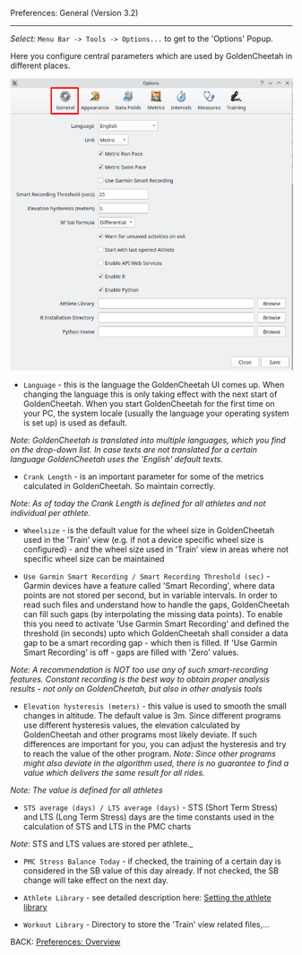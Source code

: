Preferences: General (Version 3.2)
***

_Select:_ `Menu Bar -> Tools -> Options...` to get to the 'Options' Popup.

Here you configure central parameters which are used by GoldenCheetah in different places. 

![Preferences General](https://raw.githubusercontent.com/GoldenCheetah/GoldenCheetah/master/doc/wiki/PreferencesGeneral.jpg)

*  `Language` - this is the language the GoldenCheetah UI comes up. When changing the language this is only taking effect with the next start of GoldenCheetah. When you start GoldenCheetah for the first time on your PC, the system locale (usually the language your operating system is set up) is used as default.

_Note: GoldenCheetah is translated into multiple languages, which you find on the drop-down list. In case texts are not translated for a certain language GoldenCheetah uses the 'English' default texts._

* `Crank Length` - is an important parameter for some of the metrics calculated in GoldenCheetah. So maintain correctly.

_Note: As of today the Crank Length is defined for all athletes and not individual per athlete._

* `Wheelsize` - is the default value for the wheel size in GoldenCheetah used in the 'Train' view (e.g. if not a device specific wheel size is configured) - and the wheel size used in 'Train' view in areas where not specific wheel size can be maintained

* `Use Garmin Smart Recording / Smart Recording Threshold (sec)` - Garmin devices have a feature called 'Smart Recording', where data points are not stored per second, but in variable intervals. In order to read such files and understand how to handle the gaps, GoldenCheetah can fill such gaps (by interpolating the missing data points). To enable this you need to activate 'Use Garmin Smart Recording' and defined the threshold (in seconds) upto which GoldenCheetah shall consider a data gap to be a smart recording gap - which then is filled. If 'Use Garmin Smart Recording' is off - gaps are filled with 'Zero' values.

_Note: A recommendation is NOT too use any of such smart-recording features. Constant recording is the best way to obtain proper analysis results - not only on GoldenCheetah, but also in other analysis tools_

* `Elevation hysteresis (meters)` - this value is used to smooth the small changes in altitude. The default value is 3m. Since different programs use different hysteresis values, the elevation calculated by GoldenCheetah and other programs most likely deviate. If such differences are important for you, you can adjust the hysteresis and try to reach the value of the other program. _Note: Since other programs might also deviate in the algorithm used, there is no guarantee to find a value which delivers the same result for all rides._

_Note: The value is defined for all athletes_

* `STS average (days) / LTS average (days)` - STS (Short Term Stress) and LTS (Long Term Stress) days are the time constants used in the calculation of STS and LTS in the PMC charts 

_Note_: STS and LTS values are stored per athlete._

* `PMC Stress Balance Today` - if checked, the training of a certain day is considered in the SB value of this day already. If not checked, the SB change will take effect on the next day. 

* `Athlete Library` - see detailed description here: [Setting the athlete library](https://github.com/GoldenCheetah/GoldenCheetah/wiki/UG_Special-Topics_Setting-the-athlete-library)

* `Workout Library` - Directory to store the 'Train' view related files,... 

BACK: [Preferences: Overview](https://github.com/GoldenCheetah/GoldenCheetah/wiki/UG_Preferences_Overview)

